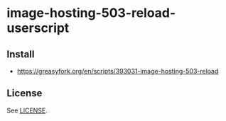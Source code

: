 # image-hosting-503-reload-userscript

## Install

* https://greasyfork.org/en/scripts/393031-image-hosting-503-reload

## License

See [LICENSE](LICENSE).

